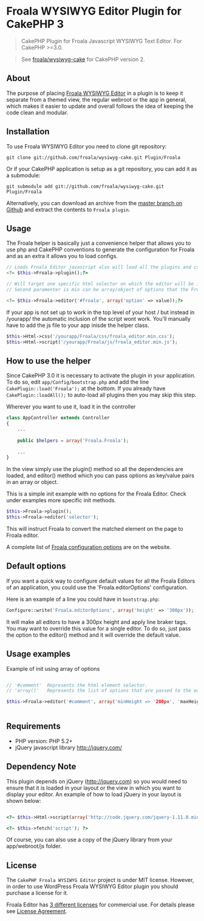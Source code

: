 # Froala WYSIWYG Editor Plugin for CakePHP 3

> CakePHP Plugin for Froala Javascript WYSIWYG Text Editor. For CakePHP >=3.0.

> See [froala/wysiwyg-cake](https://github.com/froala/wysiwyg-cake) for CakePHP version 2.

## About
The purpose of placing [Froala WYSIWYG Editor](https://www.froala.com/wysiwyg-editor) in a plugin is to keep it separate from a themed view, the regular webroot or the app in general, which makes it easier to update and overall follows the idea of keeping the code clean and modular.

## Installation
To use Froala WYSIWYG Editor you need to clone git repository:

	git clone git://github.com/froala/wysiwyg-cake.git Plugin/Froala

Or if your CakePHP application is setup as a git repository, you can add it as a submodule:

	git submodule add git://github.com/froala/wysiwyg-cake.git Plugin/Froala

Alternatively, you can download an archive from the [master branch on Github](https://github.com/froala/wysiwyg-cake/archive/master.zip) and extract the contents to `Froala plugin`.


## Usage
The Froala helper is basically just a convenience helper that allows you to use php and CakePHP conventions to generate the configuration for Froala and as an extra it allows you to load configs.

```php
// Loads Froala Editor javascript also will load all the plugins and css for the plugins
<?= $this->Froala->plugin();?>

// Will target one specific html selector on which the editor will be init.
// Second paramenter is mix can be array/object of options that the Froala Editor will take.

<?= $this->Froala->editor('#froala', array('option' => value));?>
```

If your app is not set up to work in the top level of your host / but instead in /yourapp/ the automatic inclusion of the script wont work. You'll manually have to add the js file to your app inisde the helper class. 


```php
$this->Html->css('/yourapp/Froala/css/froala_editor.min.css');
$this->Html->script('/yourapp/Froala/js/froala_editor.min.js');
```

## How to use the helper

Since CakePHP 3.0 it is necessary to activate the plugin in your application. To do so,
edit `app/Config/bootstrap.php` and add the line `CakePlugin::load('Froala');` at the
bottom. If you already have `CakePlugin::loadAll();` to auto-load all plugins then you may skip this step.

Wherever you want to use it, load it in the controller

```php
class AppController extends Controller
{
	...
	
	public $helpers = array('Froala.Froala');
	
	...
}
```

In the view simply use the plugin() method so all the dependencies are loaded, and editor() method which you can pass options as key/value pairs in an array or object.

This is a simple init example with no options for the Froala Editor.
Check under examples more specific init methods.

```php
$this->Froala->plugin();
$this->Froala->editor('selector');
```

This will instruct Froala to convert the matched element on the page to Froala editor.

A complete list of [Froala configuration options](https://www.froala.com/wysiwyg-editor/docs/options) are on the website.


## Default options

If you want a quick way to configure default values for all the Froala Editors of an application, you could use the 'Froala.editorOptions' configuration.

Here is an example of a line you could have in `bootstrap.php`:

```php
Configure::write('Froala.editorOptions', array('height' => '300px'));
```

It will make all editors to have a 300px height and apply line braker tags. You may want to override this value for a single editor. To do so, just pass the option to the editor() method and it will override the default value.

## Usage examples

Example of init using array of options

```php

// '#comment'  Represents the html element selector.
// 'array()'   Represents the list of options that are passed to the editor.

$this->Froala->editor('#comment', array('minHeight => '200px', 'maxHeight' => '400px'));
                  
```



## Requirements

* PHP version: PHP 5.2+
* jQuery javascript library <http://jquery.com/>

## Dependency Note

This plugin depends on jQuery (<http://jquery.com>) so you would need to ensure that it is loaded in your layout or the
view in which you want to display your editor. An example of how to load jQuery in your layout is shown below:


```php

<?= $this->Html->script(array('http://code.jquery.com/jquery-1.11.0.min.js')); ?>

<?= $this->fetch('script'); ?>

```

Of course, you can also use a copy of the jQuery library from your app/webroot/js folder.

## License

The `CakePHP Froala WYSIWYG Editor` project is under MIT license. However, in order to use WordPress Froala WYSIWYG Editor plugin you should purchase a license for it.

Froala Editor has [3 different licenses](https://www.froala.com/wysiwyg-editor/pricing) for commercial use. For details please see [License Agreement](https://www.froala.com/wysiwyg-editor/terms).

